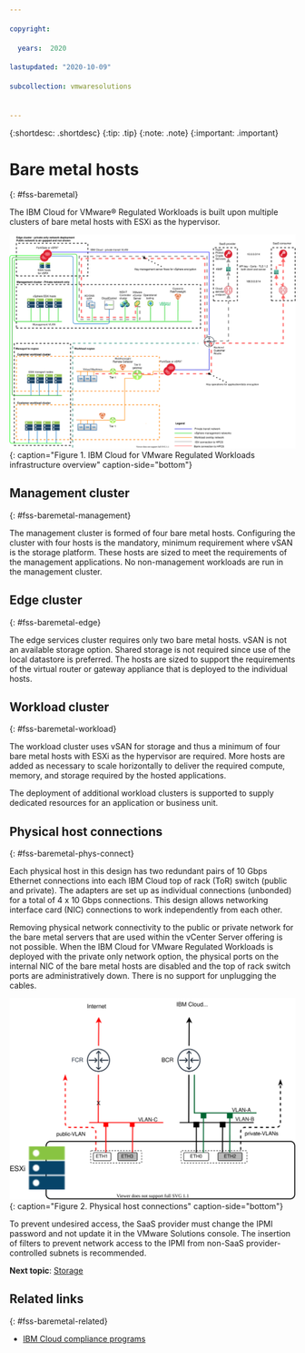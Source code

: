 ```yaml
---

copyright:

  years:  2020

lastupdated: "2020-10-09"

subcollection: vmwaresolutions


---
```


{:shortdesc: .shortdesc}
{:tip: .tip}
{:note: .note}
{:important: .important}

# Bare metal hosts
{: #fss-baremetal}

The IBM Cloud for VMware® Regulated Workloads is built upon multiple clusters of bare metal hosts with ESXi as the hypervisor.

![IBM Cloud for VMware Regulated Workloads infrastructure overview](../../images/fss-architecture.svg "IBM Cloud for VMware Regulated Workloads infrastructure overview"){: caption="Figure 1. IBM Cloud for VMware Regulated Workloads infrastructure overview" caption-side="bottom"}

## Management cluster
{: #fss-baremetal-management}

The management cluster is formed of four bare metal hosts. Configuring the cluster with four hosts is the mandatory, minimum requirement where vSAN is the storage platform. These hosts are sized to meet the requirements of the management applications. No non-management workloads are run in the management cluster.

## Edge cluster
{: #fss-baremetal-edge}

The edge services cluster requires only two bare metal hosts. vSAN is not an available storage option. Shared storage is not required since use of the local datastore is preferred. The hosts are sized to support the requirements of the virtual router or gateway appliance that is deployed to the individual hosts.

## Workload cluster
{: #fss-baremetal-workload}

The workload cluster uses vSAN for storage and thus a minimum of four bare metal hosts with ESXi as the hypervisor are required. More hosts are added as necessary to scale horizontally to deliver the required compute, memory, and storage required by the hosted applications.

The deployment of additional workload clusters is supported to supply dedicated resources for an application or business unit.

## Physical host connections
{: #fss-baremetal-phys-connect}

Each physical host in this design has two redundant pairs of 10 Gbps Ethernet connections into each IBM Cloud top of rack (ToR) switch (public and private). The adapters are set up as individual connections (unbonded) for a total of 4 x 10 Gbps connections. This design allows networking interface card (NIC) connections to work independently from each other.

Removing physical network connectivity to the public or private network for the bare metal servers that are used within the vCenter Server offering is not possible. When the IBM Cloud for VMware Regulated Workloads is deployed with the private only network option, the physical ports on the internal NIC of the bare metal hosts are disabled and the top of rack switch ports are administratively down. There is no support for unplugging the cables.

![Physical host connections](../../images/fss-nics-physical.svg "Physical host connections"){: caption="Figure 2. Physical host connections" caption-side="bottom"}

To prevent undesired access, the SaaS provider must change the IPMI password and not update it in the VMware Solutions console. The insertion of filters to prevent network access to the IPMI from non-SaaS provider-controlled subnets is recommended.

**Next topic**: [Storage](/docs/vmwaresolutions?topic=vmwaresolutions-fss-storage)

## Related links
{: #fss-baremetal-related}

* [IBM Cloud compliance programs](https://www.ibm.com/cloud/compliance)
